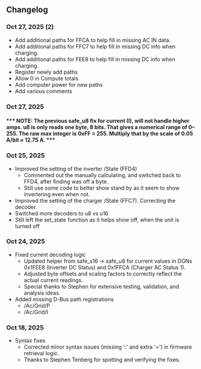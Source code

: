 ## Changelog


### Oct 27, 2025 (2)
- Add additional paths for FFCA to help fill in missing AC IN data.
- Add additional paths for FFC7 to help fill in missing DC info when charging.
- Add additional paths for FEE8 to help fill in missing DC info when charging.
- Register newly add paths
- Allow 0 in Compute totals
- Add computer power for new paths
- Add various comments 

### Oct 27, 2025
 #### *** NOTE: The previous safe_u8 fix for current (I), will not handle higher amps.  u8 is only reads one byte, 8 bits.  That gives a numerical range of 0–255.  The raw max integer is 0xFF = 255.  Multiply that by the scale of 0.05 A/bit	≈ 12.75 A.  ***


### Oct 25, 2025
- Improved the setting of the inverter /State  (FFD4)
  - Commented out the manually calculating, and switched back to FFD4, after finding was off a byte. 
  - Still use some code to better show stand by as it seem to show invertering even when not.
- Improved the setting of the charger /State (FFC7).  Correcting the decoder.
- Switched more decoders to u8 vs u16 
- Still left the set_state function as it helps show off, when the unit is turned off

### Oct 24, 2025
- Fixed current decoding logic  
  - Updated helper from safe_s16 → safe_u8 for current values in DGNs 0x1FEE8 (Inverter DC Status) and 0x1FFCA (Charger AC Status 1).  
  - Adjusted byte offsets and scaling factors to correctly reflect the actual current readings.  
  - Special thanks to Stephen for extensive testing, validation, and analysis ideas.  
- Added missing D-Bus path registrations  
  - /Ac/Grid/P  
  - /Ac/Grid/I  

### Oct 18, 2025
- Syntax fixes  
  - Corrected minor syntax issues (missing ':' and extra '=') in firmware retrieval logic.  
  - Thanks to Stephen Tenberg for spotting and verifying the fixes.
